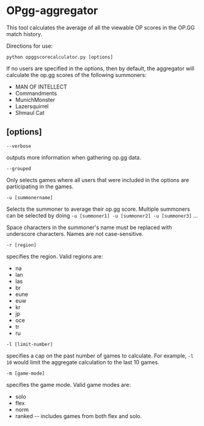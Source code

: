 # OPgg-aggregator

This tool calculates the average of all the viewable OP scores in the OP.GG match history.

Directions for use:

`python opggscorecalculator.py [options]`

If no users are specified in the options, then by default, the aggregator will calculate the op.gg scores of the following summoners:
* MAN OF INTELLECT
* Commandments
* MunichMonster
* Lazersquirrel
* Shmaul Cat


## [options]

`--verbose`

outputs more information when gathering op.gg data.

`--grouped`

Only selects games where all users that were included in the options are participating in the games.

`-u [summonername]`

Selects the summoner to average their op.gg score. Multiple summoners can be selected by doing `-u [summoner1] -u [summoner2] -u [summoner3]` ... 

Space characters in the summoner's name must be replaced with underscore characters. Names are not case-sensitive.


`-r [region]`

specifies the region. Valid regions are: 

* na 
* lan 
* las
* br 
* eune 
* euw
* kr 
* jp 
* oce 
* tr
* ru

`-l [limit-number]`

specifies a cap on the past number of games to calculate. For example, `-l 10` would limit the aggregate calculation to the last 10 games.

`-m [game-mode]`

specifies the game mode. Valid game modes are:

* solo
* flex
* norm
* ranked -- includes games from both flex and solo.
